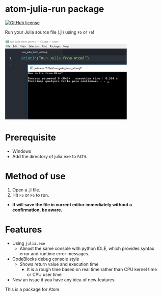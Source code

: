 # atom-julia-run package
[![GitHub license](https://img.shields.io/badge/license-MIT-blue.svg?style=plastic)](https://raw.githubusercontent.com/rafpyprog/atom-julia-run/julia-support/LICENSE.md)

Run your Julia source file (.jl) using `F5` or `F6`!

![](https://raw.githubusercontent.com/rafpyprog/atom-julia-run/master/img/sample_run_julia.png)

# Prerequisite

- Windows
- Add the directory of julia.exe to ```PATH```.

# Method of use

1. Open a .jl file.
2. Hit `F5` or `F6` to run.
  - **It will save the file in current editor immediately without a confirmation, be aware.**

# Features

- Using `julia.exe`
  - Almost the same console with python IDLE, which provides syntax error and runtime error messages.
- CodeBlocks debug console style
  - Shows return value and execution time
    - It is a rough time based on real time rather than CPU kernel time or CPU user time
- New an issue if you have any idea of new features.

This is a package for Atom
